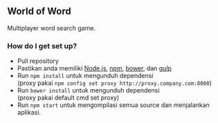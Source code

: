 ## World of Word

Multiplayer word search game.

### How do I get set up?

* Pull repository
* Pastikan anda memiliki [Node.js](https://nodejs.org/en/), [npm](https://www.npmjs.com/), [bower](https://bower.io/), dan [gulp](http://gulpjs.com/)
* Run `npm install` untuk mengunduh dependensi  
  (proxy pakai `npm config set proxy http://proxy.company.com:8080`)
* Run `bower install` untuk mengunduh dependensi  
  (proxy pakai default cmd set proxy)
* Run `npm start` untuk mengompilasi semua source dan menjalankan aplikasi.